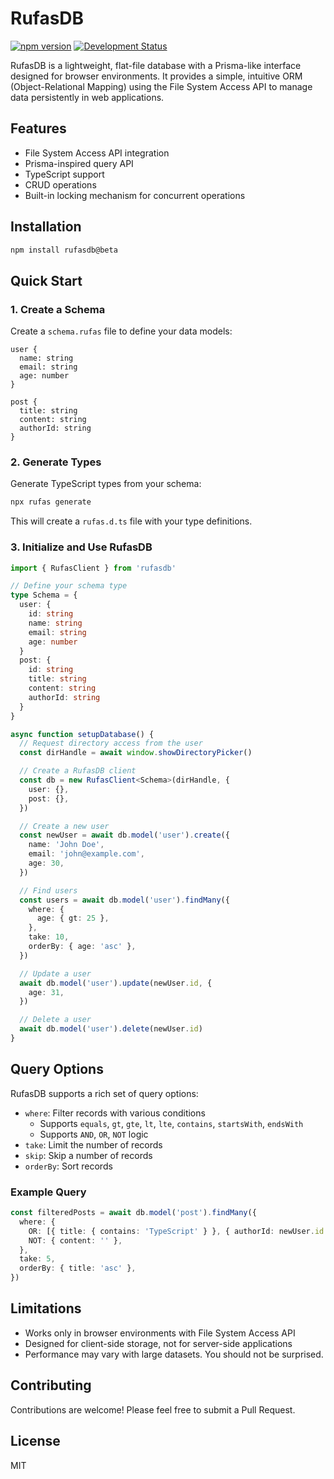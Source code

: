 # RufasDB


[![npm version](https://img.shields.io/npm/v/rufasdb.svg)](https://www.npmjs.com/package/rufasdb)
[![Development Status](https://img.shields.io/badge/status-beta-yellow.svg)](https://github.com/whaleen/rufasdb)

RufasDB is a lightweight, flat-file database with a Prisma-like interface designed for browser environments. It provides a simple, intuitive ORM (Object-Relational Mapping) using the File System Access API to manage data persistently in web applications.

## Features

- File System Access API integration
- Prisma-inspired query API
- TypeScript support
- CRUD operations
- Built-in locking mechanism for concurrent operations

## Installation

```bash
npm install rufasdb@beta
```

## Quick Start

### 1. Create a Schema

Create a `schema.rufas` file to define your data models:

```
user {
  name: string
  email: string
  age: number
}

post {
  title: string
  content: string
  authorId: string
}
```

### 2. Generate Types

Generate TypeScript types from your schema:

```bash
npx rufas generate
```

This will create a `rufas.d.ts` file with your type definitions.

### 3. Initialize and Use RufasDB

```typescript
import { RufasClient } from 'rufasdb'

// Define your schema type
type Schema = {
  user: {
    id: string
    name: string
    email: string
    age: number
  }
  post: {
    id: string
    title: string
    content: string
    authorId: string
  }
}

async function setupDatabase() {
  // Request directory access from the user
  const dirHandle = await window.showDirectoryPicker()

  // Create a RufasDB client
  const db = new RufasClient<Schema>(dirHandle, {
    user: {},
    post: {},
  })

  // Create a new user
  const newUser = await db.model('user').create({
    name: 'John Doe',
    email: 'john@example.com',
    age: 30,
  })

  // Find users
  const users = await db.model('user').findMany({
    where: {
      age: { gt: 25 },
    },
    take: 10,
    orderBy: { age: 'asc' },
  })

  // Update a user
  await db.model('user').update(newUser.id, {
    age: 31,
  })

  // Delete a user
  await db.model('user').delete(newUser.id)
}
```

## Query Options

RufasDB supports a rich set of query options:

- `where`: Filter records with various conditions
  - Supports `equals`, `gt`, `gte`, `lt`, `lte`, `contains`, `startsWith`, `endsWith`
  - Supports `AND`, `OR`, `NOT` logic
- `take`: Limit the number of records
- `skip`: Skip a number of records
- `orderBy`: Sort records

### Example Query

```typescript
const filteredPosts = await db.model('post').findMany({
  where: {
    OR: [{ title: { contains: 'TypeScript' } }, { authorId: newUser.id }],
    NOT: { content: '' },
  },
  take: 5,
  orderBy: { title: 'asc' },
})
```

## Limitations

- Works only in browser environments with File System Access API
- Designed for client-side storage, not for server-side applications
- Performance may vary with large datasets. You should not be surprised.

## Contributing

Contributions are welcome! Please feel free to submit a Pull Request.

## License

MIT
